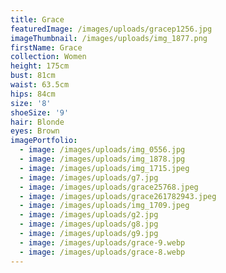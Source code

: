 ```yaml
---
title: Grace
featuredImage: /images/uploads/gracep1256.jpg
imageThumbnail: /images/uploads/img_1877.png
firstName: Grace
collection: Women
height: 175cm
bust: 81cm
waist: 63.5cm
hips: 84cm
size: '8'
shoeSize: '9'
hair: Blonde
eyes: Brown
imagePortfolio:
  - image: /images/uploads/img_0556.jpg
  - image: /images/uploads/img_1878.jpg
  - image: /images/uploads/img_1715.jpeg
  - image: /images/uploads/g7.jpg
  - image: /images/uploads/grace25768.jpeg
  - image: /images/uploads/grace261782943.jpeg
  - image: /images/uploads/img_1709.jpeg
  - image: /images/uploads/g2.jpg
  - image: /images/uploads/g8.jpg
  - image: /images/uploads/g9.jpg
  - image: /images/uploads/grace-9.webp
  - image: /images/uploads/grace-8.webp
---
```


